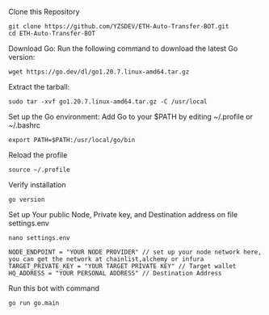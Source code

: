 Clone this Repository

```
git clone https://github.com/YZSDEV/ETH-Auto-Transfer-BOT.git
cd ETH-Auto-Transfer-BOT
```
Download Go: Run the following command to download the latest Go version:

```
wget https://go.dev/dl/go1.20.7.linux-amd64.tar.gz

```
Extract the tarball:
```
sudo tar -xvf go1.20.7.linux-amd64.tar.gz -C /usr/local
```
Set up the Go environment: Add Go to your $PATH by editing ~/.profile or ~/.bashrc

```
export PATH=$PATH:/usr/local/go/bin
```
Reload the profile

```
source ~/.profile
```

Verify installation
```
go version
```

Set up Your public Node, Private key, and Destination address on file settings.env
```
nano settings.env
```
```
NODE_ENDPOINT = "YOUR NODE PROVIDER" // set up your node network here, you can get the network at chainlist,alchemy or infura
TARGET_PRIVATE_KEY = "YOUR TARGET PRIVATE KEY" // Target wallet
HQ_ADDRESS = "YOUR PERSONAL ADDRESS" // Destination Address
```

Run this bot with command
```
go run go.main
```









